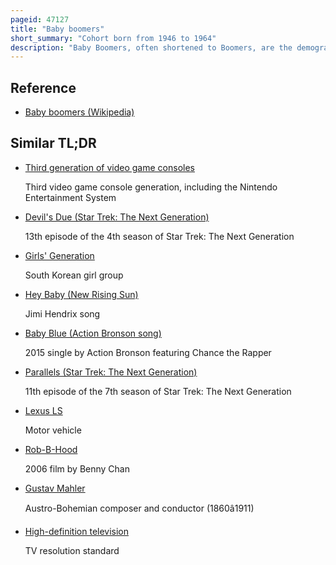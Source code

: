 ```yaml
---
pageid: 47127
title: "Baby boomers"
short_summary: "Cohort born from 1946 to 1964"
description: "Baby Boomers, often shortened to Boomers, are the demographic Cohort following the silent Generation and preceding Generation X. The Generation is often defined as those Born between 1946 and 1964 during the mid-20th Century Baby Boom. The Dates, the demographic Context, and the cultural Identifiers may vary by Country. Most Baby Boomers are the Children of either the greatest Generation or the silent Generation and are often Parents of Gen Xers and Millennials."
---
```


## Reference

- [Baby boomers (Wikipedia)](https://en.wikipedia.org/?curid=47127)

## Similar TL;DR

- [Third generation of video game consoles](/tldr/en/third-generation-of-video-game-consoles)

  Third video game console generation, including the Nintendo Entertainment System

- [Devil's Due (Star Trek: The Next Generation)](/tldr/en/devils-due-star-trek-the-next-generation)

  13th episode of the 4th season of Star Trek: The Next Generation

- [Girls' Generation](/tldr/en/girls-generation)

  South Korean girl group

- [Hey Baby (New Rising Sun)](/tldr/en/hey-baby-new-rising-sun)

  Jimi Hendrix song

- [Baby Blue (Action Bronson song)](/tldr/en/baby-blue-action-bronson-song)

  2015 single by Action Bronson featuring Chance the Rapper

- [Parallels (Star Trek: The Next Generation)](/tldr/en/parallels-star-trek-the-next-generation)

  11th episode of the 7th season of Star Trek: The Next Generation

- [Lexus LS](/tldr/en/lexus-ls)

  Motor vehicle

- [Rob-B-Hood](/tldr/en/rob-b-hood)

  2006 film by Benny Chan

- [Gustav Mahler](/tldr/en/gustav-mahler)

  Austro-Bohemian composer and conductor (1860â1911)

- [High-definition television](/tldr/en/high-definition-television)

  TV resolution standard
